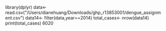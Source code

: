 library(dplyr)
data<-read.csv("/Users/dianehuang/Downloads/ghp_r13853001/dengue_assignment.csv")
data14<- filter(data,year==2014)
total_cases<- nrow(data14)
print(total_cases)
6020
